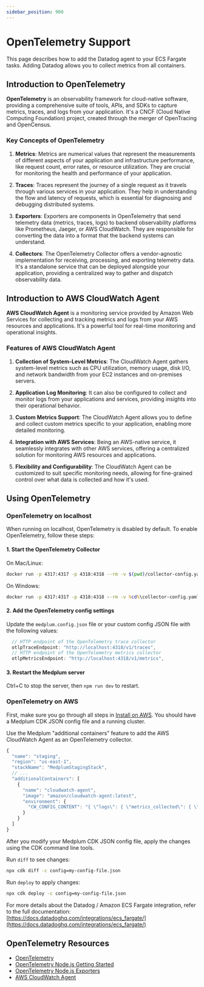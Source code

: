 ```yaml
---
sidebar_position: 900
---
```


# OpenTelemetry Support

This page describes how to add the Datadog agent to your ECS Fargate tasks. Adding Datadog allows you to collect metrics from all containers.

## Introduction to OpenTelemetry

**OpenTelemetry** is an observability framework for cloud-native software, providing a comprehensive suite of tools, APIs, and SDKs to capture metrics, traces, and logs from your application. It's a CNCF (Cloud Native Computing Foundation) project, created through the merger of OpenTracing and OpenCensus.

### Key Concepts of OpenTelemetry

1. **Metrics**: Metrics are numerical values that represent the measurements of different aspects of your application and infrastructure performance, like request count, error rates, or resource utilization. They are crucial for monitoring the health and performance of your application.

2. **Traces**: Traces represent the journey of a single request as it travels through various services in your application. They help in understanding the flow and latency of requests, which is essential for diagnosing and debugging distributed systems.

3. **Exporters**: Exporters are components in OpenTelemetry that send telemetry data (metrics, traces, logs) to backend observability platforms like Prometheus, Jaeger, or AWS CloudWatch. They are responsible for converting the data into a format that the backend systems can understand.

4. **Collectors**: The OpenTelemetry Collector offers a vendor-agnostic implementation for receiving, processing, and exporting telemetry data. It's a standalone service that can be deployed alongside your application, providing a centralized way to gather and dispatch observability data.

## Introduction to AWS CloudWatch Agent

**AWS CloudWatch Agent** is a monitoring service provided by Amazon Web Services for collecting and tracking metrics and logs from your AWS resources and applications. It's a powerful tool for real-time monitoring and operational insights.

### Features of AWS CloudWatch Agent

1. **Collection of System-Level Metrics**: The CloudWatch Agent gathers system-level metrics such as CPU utilization, memory usage, disk I/O, and network bandwidth from your EC2 instances and on-premises servers.

2. **Application Log Monitoring**: It can also be configured to collect and monitor logs from your applications and services, providing insights into their operational behavior.

3. **Custom Metrics Support**: The CloudWatch Agent allows you to define and collect custom metrics specific to your application, enabling more detailed monitoring.

4. **Integration with AWS Services**: Being an AWS-native service, it seamlessly integrates with other AWS services, offering a centralized solution for monitoring AWS resources and applications.

5. **Flexibility and Configurability**: The CloudWatch Agent can be customized to suit specific monitoring needs, allowing for fine-grained control over what data is collected and how it's used.

## Using OpenTelemetry

### OpenTelemetry on localhost

When running on localhost, OpenTelemetry is disabled by default. To enable OpenTelemetry, follow these steps:

#### 1. Start the OpenTelemetry Collector

On Mac/Linux:

```bash
docker run -p 4317:4317 -p 4318:4318 --rm -v $(pwd)/collector-config.yaml:/etc/otelcol/config.yaml otel/opentelemetry-collector
```

On Windows:

```bat
docker run -p 4317:4317 -p 4318:4318 --rm -v %cd%\collector-config.yaml:/etc/otelcol/config.yaml otel/opentelemetry-collector
```

#### 2. Add the OpenTelemetry config settings

Update the `medplum.config.json` file or your custom config JSON file with the following values:

```js
  // HTTP endpoint of the OpenTelemetry trace collector
  otlpTraceEndpoint: "http://localhost:4318/v1/traces",
  // HTTP endpoint of the OpenTelemetry metrics collector
  otlpMetricsEndpoint: "http://localhost:4318/v1/metrics",
```

#### 3. Restart the Medplum server

Ctrl+C to stop the server, then `npm run dev` to restart.

### OpenTelemetry on AWS

First, make sure you go through all steps in [Install on AWS](/docs/self-hosting/install-on-aws). You should have a Medplum CDK JSON config file and a running cluster.

Use the Medplum "additional containers" feature to add the AWS CloudWatch Agent as an OpenTelemetry collector.

```js
{
  "name": "staging",
  "region": "us-east-1",
  "stackName": "MedplumStagingStack",
  // ...
  "additionalContainers": [
    {
      "name": "cloudwatch-agent",
      "image": "amazon/cloudwatch-agent:latest",
      "environment": {
        "CW_CONFIG_CONTENT": "{ \"logs\": { \"metrics_collected\": { \"emf\": {} } }, \"metrics\": { \"metrics_collected\": { \"statsd\": { \"service_address\": \":8125\" } } } }"
      }
    }
  ]
}
```

After you modify your Medplum CDK JSON config file, apply the changes using the CDK command line tools.

Run `diff` to see changes:

```bash
npx cdk diff -c config=my-config-file.json
```

Run `deploy` to apply changes:

```bash
npx cdk deploy -c config=my-config-file.json
```

For more details about the Datadog / Amazon ECS Fargate integration, refer to the full documentation: [https://docs.datadoghq.com/integrations/ecs_fargate/](https://docs.datadoghq.com/integrations/ecs_fargate/)

## OpenTelemetry Resources

- [OpenTelemetry](https://opentelemetry.io/)
- [OpenTelemetry Node.js Getting Started](https://opentelemetry.io/docs/instrumentation/js/getting-started/nodejs/)
- [OpenTelemetry Node.js Exporters](https://opentelemetry.io/docs/instrumentation/js/exporters/)
- [AWS CloudWatch Agent](https://docs.aws.amazon.com/AmazonCloudWatch/latest/monitoring/Install-CloudWatch-Agent.html)
